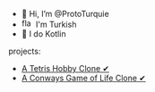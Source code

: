 - 👋 Hi, I’m @ProtoTurquie
- <img src="https://user-images.githubusercontent.com/98701057/163714399-9e33c467-818b-4436-9b3c-15b9053f999b.png" alt="flag" width="21" height="16"/> I'm Turkish 
- 👀 I do Kotlin

projects:
- [A Tetris Hobby Clone ✔](https://github.com/ProtoTurquie/Quadlet)
- [A Conways Game of Life Clone ✔](https://github.com/ProtoTurquie/GameOfLife)

